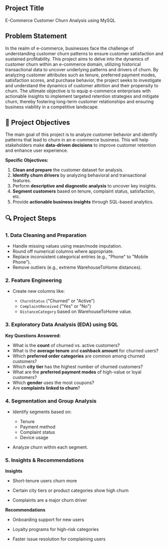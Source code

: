 ## **Project Title**
E-Commerce Customer Churn Analysis using MySQL 

## **Problem Statement**

In the realm of e-commerce, businesses face the challenge of understanding customer churn patterns to ensure customer satisfaction and sustained profitability. This project aims to delve into the dynamics of customer churn within an e-commerce domain, utilizing historical transactional data to uncover underlying patterns and drivers of churn. By analyzing customer attributes such as tenure, preferred payment modes, satisfaction scores, and purchase behavior, the project seeks to investigate and understand the dynamics of customer attrition and their propensity to churn. The ultimate objective is to equip e-commerce enterprises with actionable insights to implement targeted retention strategies and mitigate churn, thereby fostering long-term customer relationships and ensuring business viability in a competitive landscape. 


## 📌 **Project Objectives**

The main goal of this project is to analyze customer behavior and identify patterns that lead to churn in an e-commerce business. This will help stakeholders make **data-driven decisions** to improve customer retention and enhance user experience.

**Specific Objectives:**

1. **Clean and prepare** the customer dataset for analysis.
2. **Identify churn drivers** by analyzing behavioral and transactional features.
3. Perform **descriptive and diagnostic analysis** to uncover key insights.
4. **Segment customers** based on tenure, complaint status, satisfaction, etc.
5. Provide **actionable business insights** through SQL-based analytics.


## 🔍 **Project Steps**

### 1. **Data Cleaning and Preparation**

* Handle missing values using mean/mode imputation.
* Round off numerical columns where appropriate.
* Replace inconsistent categorical entries (e.g., "Phone" to "Mobile Phone").
* Remove outliers (e.g., extreme WarehouseToHome distances).

### 2. **Feature Engineering**

* Create new columns like:

  * `ChurnStatus` ("Churned" or "Active")
  * `ComplaintReceived` ("Yes" or "No")
  * `DistanceCategory` based on WarehouseToHome value.

### 3. **Exploratory Data Analysis (EDA) using SQL**

**Key Questions Answered:**

* What is the **count** of churned vs. active customers?
* What is the **average tenure** and **cashback amount** for churned users?
* Which **preferred order categories** are common among churned customers?
* Which **city tier** has the highest number of churned customers?
* What are the **preferred payment modes** of high-value or loyal customers?
* Which **gender** uses the most coupons?
* Are **complaints linked to churn**?

### 4. **Segmentation and Group Analysis**

* Identify segments based on:

  * Tenure
  * Payment method
  * Complaint status
  * Device usage
* Analyze churn within each segment.

### 5. **Insights & Recommendations**

**Insights**

* Short-tenure users churn more

* Certain city tiers or product categories show high churn

* Complaints are a major churn driver


**Recommendations**

* Onboarding support for new users

* Loyalty programs for high-risk categories

* Faster issue resolution for complaining users
